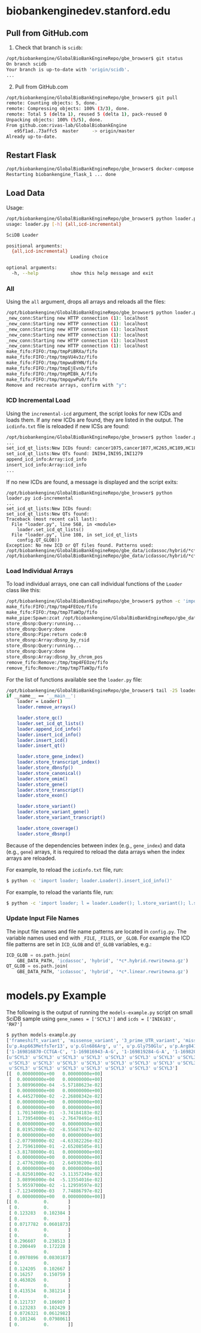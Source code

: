 # biobankenginedev.stanford.edu

## Pull from GitHub.com

1. Check that branch is `scidb`:

```bash
/opt/biobankengine/GlobalBioBankEngineRepo/gbe_browser$ git status
On branch scidb
Your branch is up-to-date with 'origin/scidb'.
...
```

2. Pull from GitHub.com

```bash
/opt/biobankengine/GlobalBioBankEngineRepo/gbe_browser$ git pull
remote: Counting objects: 5, done.
remote: Compressing objects: 100% (3/3), done.
remote: Total 5 (delta 1), reused 5 (delta 1), pack-reused 0
Unpacking objects: 100% (5/5), done.
From github.com:rivas-lab/GlobalBiobankEngine
   e95f1ad..73affc5  master     -> origin/master
Already up-to-date.
```

## Restart Flask

```bash
/opt/biobankengine/GlobalBioBankEngineRepo/gbe_browser$ docker-compose restart flask
Restarting biobankengine_flask_1 ... done
```

## Load Data

Usage:

```bash
/opt/biobankengine/GlobalBioBankEngineRepo/gbe_browser$ python loader.py -h
usage: loader.py [-h] {all,icd-incremental}

SciDB Loader

positional arguments:
  {all,icd-incremental}
                        Loading choice

optional arguments:
  -h, --help            show this help message and exit
```

### All

Using the `all` argument, drops all arrays and reloads all the files:

```bash
/opt/biobankengine/GlobalBioBankEngineRepo/gbe_browser$ python loader.py all
_new_conn:Starting new HTTP connection (1): localhost
_new_conn:Starting new HTTP connection (1): localhost
_new_conn:Starting new HTTP connection (1): localhost
_new_conn:Starting new HTTP connection (1): localhost
_new_conn:Starting new HTTP connection (1): localhost
_new_conn:Starting new HTTP connection (1): localhost
make_fifo:FIFO:/tmp/tmpPiBRXa/fifo
make_fifo:FIFO:/tmp/tmpVU4v3z/fifo
make_fifo:FIFO:/tmp/tmpwuBYHN/fifo
make_fifo:FIFO:/tmp/tmpEjEvnb/fifo
make_fifo:FIFO:/tmp/tmpMIBk_A/fifo
make_fifo:FIFO:/tmp/tmpqywPu0/fifo
Remove and recreate arrays, confirm with "y":
```

### ICD Incremental Load

Using the `incremental-icd` argument, the script looks for new ICDs
and loads them. If any new ICDs are found, they are listed in the
output. The `icdinfo.txt` file is reloaded if new ICSs are found:

```bash
/opt/biobankengine/GlobalBioBankEngineRepo/gbe_browser$ python loader.py icd-incremental
...
set_icd_qt_lists:New ICDs found: cancer1075,cancer1077,HC265,HC189,HC184,HC186,HC180,HC182,HC286,HC328,HC121,HC282,HC280,HC281,HC320,FH1113,HC322,HC325,HC288,HC15,HC37,HC12,HC19,RH56,cancer1026,HC315,HC198,HC196,HC214,HC210,HC190
set_icd_qt_lists:New QTs found: INI94,INI95,INI1279
append_icd_info:Array:icd_info
insert_icd_info:Array:icd_info
...
```

If no new ICDs are found, a message is displayed and the script exits:

```
/opt/biobankengine/GlobalBioBankEngineRepo/gbe_browser$ python loader.py icd-incremental
...
set_icd_qt_lists:New ICDs found:
set_icd_qt_lists:New QTs found:
Traceback (most recent call last):
  File "loader.py", line 568, in <module>
    loader.set_icd_qt_lists()
  File "loader.py", line 108, in set_icd_qt_lists
    config.QT_GLOB))
Exception: No new ICD or QT files found. Patterns used:
/opt/biobankengine/GlobalBioBankEngineRepo/gbe_data/icdassoc/hybrid/*c*.hybrid.rewritewna.gz
/opt/biobankengine/GlobalBioBankEngineRepo/gbe_data/icdassoc/hybrid/*c*.linear.rewritewna.gz
```

### Load Individual Arrays

To load individual arrays, one can call individual functions of the
`Loader` class like this:

```bash
/opt/biobankengine/GlobalBioBankEngineRepo/gbe_browser$ python -c 'import loader; loader.Loader().store_dbsnp()'
make_fifo:FIFO:/tmp/tmp4FEOze/fifo
make_fifo:FIFO:/tmp/tmp7TaW3p/fifo
make_pipe:Spawn:zcat /opt/biobankengine/GlobalBioBankEngineRepo/gbe_data/dbsnp150.txt.gz > /tmp/tmp4FEOze/fifo pid:3173
store_dbsnp:Query:running...
store_dbsnp:Query:done
store_dbsnp:Pipe:return code:0
store_dbsnp:Array:dbsnp_by_rsid
store_dbsnp:Query:running...
store_dbsnp:Query:done
store_dbsnp:Array:dbsnp_by_chrom_pos
remove_fifo:Remove:/tmp/tmp4FEOze/fifo
remove_fifo:Remove:/tmp/tmp7TaW3p/fifo
```

For the list of functions available see the `loader.py` file:

```bash
/opt/biobankengine/GlobalBioBankEngineRepo/gbe_browser$ tail -25 loader.py
if __name__ == '__main__':
    loader = Loader()
    loader.remove_arrays()

    loader.store_qc()
    loader.set_icd_qt_lists()
    loader.append_icd_info()
    loader.insert_icd_info()
    loader.insert_icd()
    loader.insert_qt()

    loader.store_gene_index()
    loader.store_transcript_index()
    loader.store_dbnsfp()
    loader.store_canonical()
    loader.store_omim()
    loader.store_gene()
    loader.store_transcript()
    loader.store_exon()

    loader.store_variant()
    loader.store_variant_gene()
    loader.store_variant_transcript()

    loader.store_coverage()
    loader.store_dbsnp()
```

Because of the dependencies between index (e.g., `gene_index`) and
data (e.g., `gene`) arrays, it is required to reload the data arrays
when the index arrays are reloaded.

For example, to reload the `icdinfo.txt` file, run:

```bash
$ python -c 'import loader; loader.Loader().insert_icd_info()'
```

For example, to reload the variants file, run:

```bash
$ python -c 'import loader; l = loader.Loader(); l.store_variant(); l.store_variant_gene(); l.store_variant_transcript()'
```

### Update Input File Names

The input file names and file name patterns are located in
`config.py`. The variable names used end with `_FILE`, `_FILES`, or
`_GLOB`. For example the ICD file patterns are set in `ICD_GLOB` and
`QT_GLOB` variables, e.g.:

```python
ICD_GLOB = os.path.join(
    GBE_DATA_PATH, 'icdassoc', 'hybrid', '*c*.hybrid.rewritewna.gz')
QT_GLOB = os.path.join(
    GBE_DATA_PATH, 'icdassoc', 'hybrid', '*c*.linear.rewritewna.gz')
```

# models.py Example

The following is the output of running the `models-example.py` script
on small SciDB sample using `gene_names = ['SCYL3']` and `icds =
['INI6183', 'RH7']`

```python
$ python models-example.py
['frameshift_variant', 'missense_variant', '3_prime_UTR_variant', 'missense_variant', 'missense_variant', '3_prime_UTR_variant', '3_prime_UTR_variant', 'missense_variant', 'missense_variant', 'missense_variant', 'missense_variant', 'splice_region_variant', 'stop_gained', 'missense_variant', 'missense_variant', 'intron_variant', 'intron_variant', 'intron_variant', 'intron_variant', 'intron_variant', 'missense_variant', 'intron_variant', 'intron_variant']
[u'p.Asp663MetfsTer13', u'p.Gln686Arg', u'', u'p.Gly750Glu', u'p.Arg841Thr', u'', u'', u'p.Ala687Thr', u'p.Pro637Leu', u'p.Gln621Arg', u'p.Gly597Ala', u'p.Gly492Gly', u'p.Arg482Ter', u'p.Val444Ile', u'p.Arg337Gln', u'', u'', u'', u'', u'', u'p.Val130Ala', u'', u'']
['1-169816870-CCTGA-C', '1-169816943-A-G', '1-169819284-G-A', '1-169820962-G-A', '1-169822088-G-C', '1-169822140-A-AGGCAGAACT', '1-169822844-A-ACAT', '1-169823521-C-T', '1-169823670-G-A', '1-169823718-T-C', '1-169823790-C-G', '1-169824104-G-A', '1-169824967-G-A', '1-169825081-C-T', '1-169831884-C-T', '1-169832444-C-T', '1-169835210-G-T', '1-169836427-C-T', '1-169842669-G-A', '1-169843017-C-T', '1-169845195-A-G', '1-169846883-T-C', '1-169856661-G-A']
[u'SCYL3' u'SCYL3' u'SCYL3' u'SCYL3' u'SCYL3' u'SCYL3' u'SCYL3' u'SCYL3'
 u'SCYL3' u'SCYL3' u'SCYL3' u'SCYL3' u'SCYL3' u'SCYL3' u'SCYL3' u'SCYL3'
 u'SCYL3' u'SCYL3' u'SCYL3' u'SCYL3' u'SCYL3' u'SCYL3' u'SCYL3']
[[  0.00000000e+00   0.00000000e+00]
 [  0.00000000e+00   0.00000000e+00]
 [  3.08996000e-04  -5.57188623e-02]
 [  0.00000000e+00   0.00000000e+00]
 [  4.44527000e-02  -2.26808342e-02]
 [  0.00000000e+00   0.00000000e+00]
 [  0.00000000e+00   0.00000000e+00]
 [  1.70134000e-01  -3.74184183e-02]
 [  1.73954000e-01  -2.76470491e-01]
 [  0.00000000e+00   0.00000000e+00]
 [  8.01952000e-02  -8.55687817e-02]
 [  0.00000000e+00   0.00000000e+00]
 [ -2.07798000e-02  -4.63382226e-02]
 [  2.75961000e-01  -2.65208505e-01]
 [ -3.81780000e-01   0.00000000e+00]
 [  0.00000000e+00   0.00000000e+00]
 [  2.47762000e-01   2.64930200e-01]
 [  0.00000000e+00   0.00000000e+00]
 [ -8.82501000e-02  -3.11357249e-02]
 [  3.08996000e-04  -5.13554016e-02]
 [  5.95597000e-02  -1.12959597e-02]
 [ -7.12349000e-03   7.74886797e-02]
 [  0.00000000e+00   0.00000000e+00]]
[[ 0.         0.       ]
 [ 0.         0.       ]
 [ 0.123283   0.102384 ]
 [ 0.         0.       ]
 [ 0.0717782  0.0601873]
 [ 0.         0.       ]
 [ 0.         0.       ]
 [ 0.296607   0.238513 ]
 [ 0.200449   0.172228 ]
 [ 0.         0.       ]
 [ 0.0970896  0.0830187]
 [ 0.         0.       ]
 [ 0.124205   0.102667 ]
 [ 0.16257    0.150759 ]
 [ 0.463026   0.       ]
 [ 0.         0.       ]
 [ 0.413534   0.381214 ]
 [ 0.         0.       ]
 [ 0.121737   0.106907 ]
 [ 0.123283   0.102429 ]
 [ 0.0726321  0.0612982]
 [ 0.101246   0.0798061]
 [ 0.         0.       ]]
```
